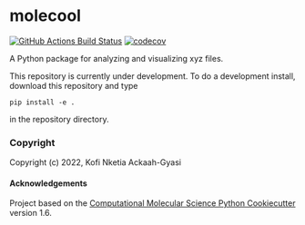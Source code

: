 molecool
==============================
[//]: # (Badges)
[![GitHub Actions Build Status](https://github.com/REPLACE_WITH_OWNER_ACCOUNT/molecool/workflows/CI/badge.svg)](https://github.com/REPLACE_WITH_OWNER_ACCOUNT/molecool/actions?query=workflow%3ACI)
[![codecov](https://codecov.io/gh/REPLACE_WITH_OWNER_ACCOUNT/molecool/branch/master/graph/badge.svg)](https://codecov.io/gh/REPLACE_WITH_OWNER_ACCOUNT/molecool/branch/master)


A Python package for analyzing and visualizing xyz files.

This repository is currently under development. To do a development install, download this repository and type

`pip install -e .`

in the repository directory.

### Copyright

Copyright (c) 2022, Kofi Nketia Ackaah-Gyasi


#### Acknowledgements
 
Project based on the 
[Computational Molecular Science Python Cookiecutter](https://github.com/molssi/cookiecutter-cms) version 1.6.
